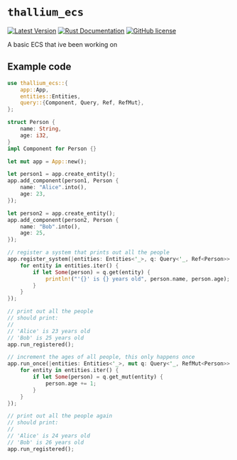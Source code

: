 # `thallium_ecs`

[![Latest Version](https://img.shields.io/crates/v/thallium_ecs.svg)](https://crates.io/crates/thallium_ecs)
[![Rust Documentation](https://docs.rs/thallium_ecs/badge.svg)](https://docs.rs/thallium_ecs)
[![GitHub license](https://img.shields.io/badge/license-MIT-blue.svg)](https://raw.githubusercontent.com/HomelikeBrick42/ThalliumECS/master/LICENCE)

A basic ECS that ive been working on

## Example code

```rust
use thallium_ecs::{
    app::App,
    entities::Entities,
    query::{Component, Query, Ref, RefMut},
};

struct Person {
    name: String,
    age: i32,
}
impl Component for Person {}

let mut app = App::new();

let person1 = app.create_entity();
app.add_component(person1, Person {
    name: "Alice".into(),
    age: 23,
});

let person2 = app.create_entity();
app.add_component(person2, Person {
    name: "Bob".into(),
    age: 25,
});

// register a system that prints out all the people
app.register_system(|entities: Entities<'_>, q: Query<'_, Ref<Person>>| {
    for entity in entities.iter() {
        if let Some(person) = q.get(entity) {
            println!("'{}' is {} years old", person.name, person.age);
        }
    }
});

// print out all the people
// should print:
//
// 'Alice' is 23 years old
// 'Bob' is 25 years old
app.run_registered();

// increment the ages of all people, this only happens once
app.run_once(|entities: Entities<'_>, mut q: Query<'_, RefMut<Person>>| {
    for entity in entities.iter() {
        if let Some(person) = q.get_mut(entity) {
            person.age += 1;
        }
    }
});

// print out all the people again
// should print:
//
// 'Alice' is 24 years old
// 'Bob' is 26 years old
app.run_registered();
```
